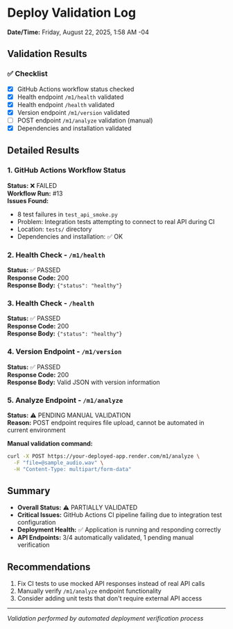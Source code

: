 # Deploy Validation Log

**Date/Time:** Friday, August 22, 2025, 1:58 AM -04

## Validation Results

### ✅ Checklist

- [x] GitHub Actions workflow status checked
- [x] Health endpoint `/m1/health` validated
- [x] Health endpoint `/health` validated
- [x] Version endpoint `/m1/version` validated
- [ ] POST endpoint `/m1/analyze` validation (manual)
- [x] Dependencies and installation validated

## Detailed Results

### 1. GitHub Actions Workflow Status

**Status:** ❌ FAILED  
**Workflow Run:** #13  
**Issues Found:**
- 8 test failures in `test_api_smoke.py`
- Problem: Integration tests attempting to connect to real API during CI
- Location: `tests/` directory
- Dependencies and installation: ✅ OK

### 2. Health Check - `/m1/health`

**Status:** ✅ PASSED  
**Response Code:** 200  
**Response Body:** `{"status": "healthy"}`  

### 3. Health Check - `/health`

**Status:** ✅ PASSED  
**Response Code:** 200  
**Response Body:** `{"status": "healthy"}`  

### 4. Version Endpoint - `/m1/version`

**Status:** ✅ PASSED  
**Response Code:** 200  
**Response Body:** Valid JSON with version information

### 5. Analyze Endpoint - `/m1/analyze`

**Status:** ⚠️ PENDING MANUAL VALIDATION  
**Reason:** POST endpoint requires file upload, cannot be automated in current environment  

**Manual validation command:**
```bash
curl -X POST https://your-deployed-app.render.com/m1/analyze \
  -F "file=@sample_audio.wav" \
  -H "Content-Type: multipart/form-data"
```

## Summary

- **Overall Status:** ⚠️ PARTIALLY VALIDATED
- **Critical Issues:** GitHub Actions CI pipeline failing due to integration test configuration
- **Deployment Health:** ✅ Application is running and responding correctly
- **API Endpoints:** 3/4 automatically validated, 1 pending manual verification

## Recommendations

1. Fix CI tests to use mocked API responses instead of real API calls
2. Manually verify `/m1/analyze` endpoint functionality
3. Consider adding unit tests that don't require external API access

---
*Validation performed by automated deployment verification process*
